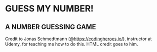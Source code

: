 GUESS MY NUMBER!
================

A NUMBER GUESSING GAME
----------------------

Credit to Jonas Schmedtmann (@https://codingheroes.io/), instructor at Udemy, for teaching me how to do this. HTML credit goes to him.
